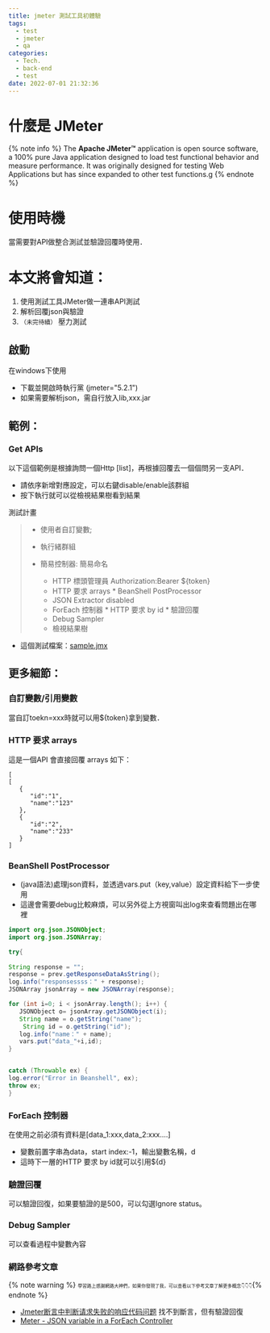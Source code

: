 ```yaml
---
title: jmeter 測試工具初體驗
tags:
  - test
  - jmeter
  - qa
categories:
  - Tech.
  - back-end
  - test
date: 2022-07-01 21:32:36
---
```


# 什麼是 JMeter 
{% note info %} The **Apache JMeter™** application is open source software, a 100% pure Java application designed to load test functional behavior and measure performance. It was originally designed for testing Web Applications but has since expanded to other test functions.g {% endnote %}

# 使用時機

當需要對API做整合測試並驗證回覆時使用．

# 本文將會知道：
  1. 使用測試工具JMeter做一連串API測試
  2. 解析回覆json與驗證
  3. `（未完待續）` 壓力測試

<!--more-->





## 啟動

在windows下使用

* 下載並開啟時執行黨 (jmeter="5.2.1")
* 如果需要解析json，需自行放入lib,xxx.jar

## 範例：

### Get APIs

以下這個範例是根據詢問一個Http \[list]，再根據回覆去一個個問另一支API．

* 請依序新增對應設定，可以右鍵disable/enable該群組
* 按下執行就可以從檢視結果樹看到結果

測試計畫

> * 使用者自訂變數;
>* 執行緒群組
>  *   簡易控制器: 簡易命名
>
>      * HTTP 標頭管理員 Authorization:Bearer ${token}
>      * HTTP 要求 arrays
        * BeanShell PostProcessor
>      * JSON Extractor disabled
>      * ForEach 控制器
        * HTTP 要求 by id
          * 驗證回覆
>      * Debug Sampler
>      * 檢視結果樹




* 這個測試檔案：[sample.jmx](https://github.com/minilabmemo/working-helper-record/blob/main/sample.jmx)

## 更多細節：

### 自訂變數/引用變數

當自訂toekn=xxx時就可以用${token}拿到變數．

### HTTP 要求 arrays
這是一個API 會直接回覆 arrays 如下：

```
[
[
   {
      "id":"1",
      "name":"123"
   },
   {
      "id":"2",
      "name":"233"
   }
]
```

### BeanShell PostProcessor

- (java語法)處理json資料，並透過vars.put（key,value）設定資料給下一步使用
- 這邊會需要debug比較麻煩，可以另外從上方視窗叫出log來查看問題出在哪裡
```java
import org.json.JSONObject;
import org.json.JSONArray;

try{
	
String response = "";
response = prev.getResponseDataAsString();
log.info("responsessss：" + response);
JSONArray jsonArray = new JSONArray(response);

for (int i=0; i < jsonArray.length(); i++) {
   JSONObject o= jsonArray.getJSONObject(i);
   String name = o.getString("name");
    String id = o.getString("id");
   log.info("name：" + name);
   vars.put("data_"+i,id);
}


catch (Throwable ex) {
log.error("Error in Beanshell", ex);
throw ex;
}
```

### ForEach 控制器

在使用之前必須有資料是\[data\_1:xxx,data\_2:xxx....]&#x20;

* 變數前置字串為data，start index:-1，輸出變數名稱，d&#x20;
* 這時下一層的HTTP 要求 by id就可以引用${d}

### 驗證回覆

可以驗證回復，如果要驗證的是500，可以勾選Ignore status。

### Debug Sampler&#x20;

可以查看過程中變數內容




###  網路參考文章
{% note warning %} <span style="font-size: 9px;">
學習路上感謝網路大神們，如果你發現了我，可以查看以下參考文章了解更多概念👇👇👇</span>{% endnote %}
* [Jmeter断言中判断请求失败的响应代码问题](https://www.cnblogs.com/fengsiyi/p/6904041.html) 找不到斷言，但有驗證回復
* [Meter - JSON variable in a ForEach Controller](https://www.codeproject.com/Tips/5323656/JMeter-JSON-variable-in-a-ForEach-Controller)
